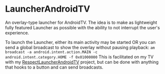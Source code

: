 # LauncherAndroidTV
An overlay-type launcher for AndroidTV. The idea is to make as lightweight fully featured Launcher as possible with the ability to not interrupt the user's experience.

To launch the Launcher, either its main activity may be started OR you can send a global broadcast to show the overlay without pausing playback:
```am broadcast -a android.intent.action.MAIN -c android.intent.category.HOME -f 0x01000000```
This is facilitated on my TV with my [RespectLauncherAndroidTV](https://github.com/lonelytransistor/RespectLauncherAndroidTV) project, but can be done with anything that hooks to a button and can send broadcasts.
